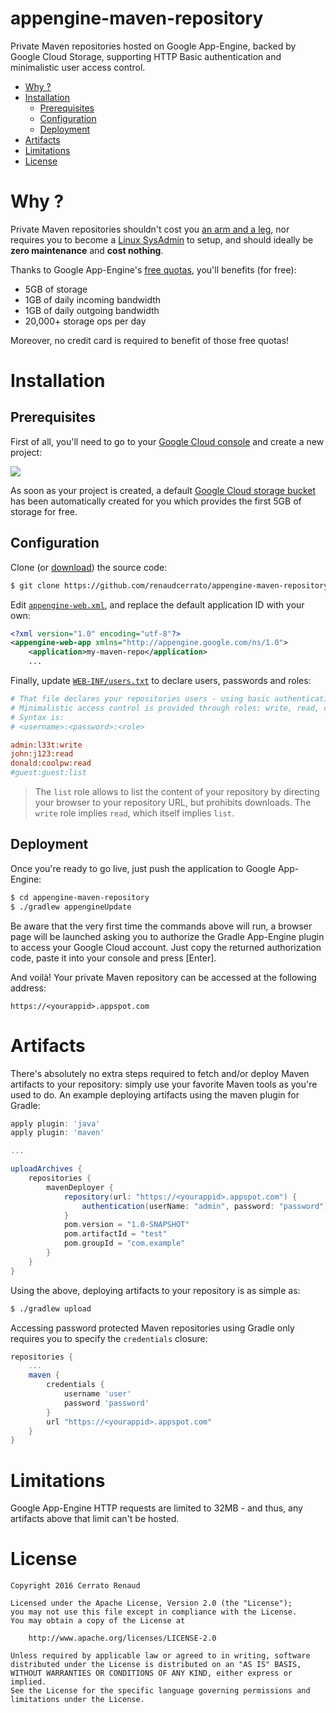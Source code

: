 # appengine-maven-repository

Private Maven repositories hosted on Google App-Engine, backed by Google Cloud Storage, supporting HTTP Basic authentication and minimalistic user access control.

   * [Why ?](#why-)
   * [Installation](#installation)
      * [Prerequisites](#prerequisites)
      * [Configuration](#configuration)
      * [Deployment](#deployment)
   * [Artifacts](#artifacts)
   * [Limitations](#limitations)
   * [License](#license)
   
# Why ?

Private Maven repositories shouldn't cost you [an arm and a leg](https://bintray.com/account/pricing?tab=account&type=pricing), nor requires you to become a [Linux SysAdmin](https://inthecheesefactory.com/blog/how-to-setup-private-maven-repository/en) to setup, and should ideally be **zero maintenance** and **cost nothing**.

Thanks to Google App-Engine's [free quotas](https://cloud.google.com/appengine/docs/quotas), you'll benefits (for free):

* 5GB of storage
* 1GB of daily incoming bandwidth
* 1GB of daily outgoing bandwidth
* 20,000+ storage ops per day

Moreover, no credit card is required to benefit of those free quotas!

# Installation

## Prerequisites

First of all, you'll need to go to your [Google Cloud console](https://console.cloud.google.com) and create a new project: 

![](http://i.imgur.com/iSt98wWl.png)

As soon as your project is created, a default [Google Cloud storage bucket](https://console.cloud.google.com/storage/browser) has been automatically created for you which provides the first 5GB of storage for free.

## Configuration

Clone (or [download](https://github.com/renaudcerrato/appengine-maven-repository/archive/master.zip)) the source code:

```bash
$ git clone https://github.com/renaudcerrato/appengine-maven-repository.git
```

Edit [`appengine-web.xml`](src/main/webapp/WEB-INF/appengine-web.xml#L3), and replace the default application ID with your own:

```xml
<?xml version="1.0" encoding="utf-8"?>
<appengine-web-app xmlns="http://appengine.google.com/ns/1.0">
    <application>my-maven-repo</application>
    ...
```

Finally, update [`WEB-INF/users.txt`](src/main/webapp/WEB-INF/users.txt) to declare users, passwords and roles:

```ini
# That file declares your repositories users - using basic authentication.
# Minimalistic access control is provided through roles: write, read, or list.
# Syntax is:
# <username>:<password>:<role>

admin:l33t:write
john:j123:read
donald:coolpw:read
#guest:guest:list
```
> The `list` role allows to list the content of your repository by directing your browser to your repository URL, but prohibits downloads. The `write` role implies `read`, which itself implies `list`.


## Deployment

Once you're ready to go live, just push the application to Google App-Engine:

```bash
$ cd appengine-maven-repository
$ ./gradlew appengineUpdate
```

Be aware that the very first time the commands above will run, a browser page will be launched asking you to authorize the Gradle App-Engine plugin to access your Google Cloud account. Just copy the returned authorization code, paste it into your console and press [Enter].

And voilà! Your private Maven repository can be accessed at the following address:

`https://<yourappid>.appspot.com`

# Artifacts

There's absolutely no extra steps required to fetch and/or deploy Maven artifacts to your repository: simply use your favorite Maven tools as you're used to do. An example deploying artifacts using the maven plugin for Gradle:

```gradle
apply plugin: 'java'
apply plugin: 'maven'

...

uploadArchives {
    repositories {
        mavenDeployer {
            repository(url: "https://<yourappid>.appspot.com") {
                authentication(userName: "admin", password: "password")
            }
            pom.version = "1.0-SNAPSHOT"
            pom.artifactId = "test"
            pom.groupId = "com.example"
        }
    }
}
```

Using the above, deploying artifacts to your repository is as simple as:

```bash
$ ./gradlew upload
```

Accessing password protected Maven repositories using Gradle only requires you to specify the `credentials` closure:

```gradle
repositories {
    ...
    maven {
        credentials {
            username 'user'
            password 'password'
        }
        url "https://<yourappid>.appspot.com"
    }
}

```

# Limitations

Google App-Engine HTTP requests are limited to 32MB - and thus, any artifacts above that limit can't be hosted.

# License

```
Copyright 2016 Cerrato Renaud

Licensed under the Apache License, Version 2.0 (the "License");
you may not use this file except in compliance with the License.
You may obtain a copy of the License at

    http://www.apache.org/licenses/LICENSE-2.0

Unless required by applicable law or agreed to in writing, software
distributed under the License is distributed on an "AS IS" BASIS,
WITHOUT WARRANTIES OR CONDITIONS OF ANY KIND, either express or implied.
See the License for the specific language governing permissions and
limitations under the License.
```
